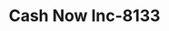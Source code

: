 ---
f_zip-code: 64030
f_state-code: MO
title: Cash Now Inc-8133
f_phone: 816-763-6669
f_city-only: Grandview
f_address: 6303 Main Street Grandview
f_location-unique-id: '8133'
slug: cash-now-inc-8133
updated-on: '2024-05-30T13:46:58.046Z'
created-on: '2024-05-30T13:36:59.803Z'
published-on: '2024-05-30T13:54:32.469Z'
f_city-state: cms/city/grandview-mo.md
f_company: cms/company/cash-now-inc.md
f_state: cms/state/missouri.md
layout: '[payday-loan].html'
tags: payday-loan
---